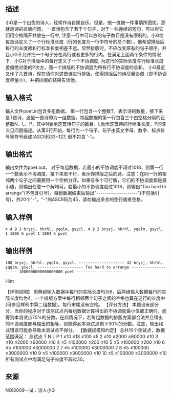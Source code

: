 ## 描述

小G是一个出色的诗人，经常作诗自娱自乐。但是，他一直被一件事情所困扰，那就是诗的排版问题。 一首诗包含了若干个句子，对于一些连续的短句，可以将它们用空格隔开并放在一行中, 注意一行中可以放的句子数目是没有限制的。小G给每首诗定义了一个行标准长度（行的长度为一行中符号的总个数），他希望排版后每行的长度都和行标准长度相差不远。显然排版时，不应改变原有的句子顺序，并且小G不允许把一个句子分在两行或者更多的行内。在满足上面两个条件的情况下，小G对于排版中的每行定义了一个不协调度, 为这行的实际长度与行标准长度差值绝对值的P次方，而一个排版的不协调度为所有行不协调度的总和。 小G最近又作了几首诗，现在请你对这首诗进行排版，使得排版后的诗尽量协调（即不协调度尽量小），并把排版的结果告诉他。 

## 输入格式

输入文件poet.in包含多组数据。 第一行包含一个整数T，表示诗的数量，接下来是T首诗，这里一首诗即为一组数据。每组数据的第一行包含三个由空格分隔的正整数N、L、P，其中N表示这首诗句子的数目，L表示这首诗的行标准长度，P的含义见问题描述。从第2行开始，每行为一个句子，句子由英文字母、数字、标点符号等符号组成(ASCII码33~127, 但不包含 ‘-’)。 

## 输出格式

输出文件为poet.out。 对于每组数据，若最小的不协调度不超过1018，则第一行一个数表示不协调度，接下来若干行，表示你排版之后的诗。注意：在同一行的相邻两个句子之间需要用一个空格分开。如果有多个可行解，它们的不协调度都是最小值，则输出任意一个解均可。若最小的不协调度超过1018，则输出"Too hard to arrange"(不包含引号)。每组数据结束后输出"--------------------"(不包括引号)，共20个"-"，"-"的ASCII码为45，请勿输出多余的空行或者空格。 

## 输入样例

```plaintext
4 4 9 3 brysj, hhrhl. yqqlm, gsycl. 4 9 2 brysj, hhrhl. yqqlm, gsycl. 1 1005 6 poet 1 1004 6 poet 
```

## 输出样例

```plaintext
108 brysj, hhrhl. yqqlm, gsycl. -------------------- 32 brysj, hhrhl. yqqlm, gsycl. -------------------- Too hard to arrange -------------------- 1000000000000000000 poet -------------------- 
```

Hint

【样例说明】 前两组输入数据中每行的实际长度均为6，后两组输入数据每行的实际长度均为4。一个排版方案中每行相邻两个句子之间的空格也算在这行的长度中(可参见样例中第二组数据)。每行末尾没有空格。 【评分方法】 本题设有部分分，当你的程序对于该测试点内每组数据计算得出的不协调度最小值都正确时，能得到本测试点70%的分数。在此情况下，若每组数据的排版方案都合法并且得出的不协调度都与输出的相等，则能得到本测试点剩下30%的分数。注意，输出格式错误可能会导致本测试点不得分。 【数据规模和约定】 总共10个测试点，数据范围满足： 测试点 T N L P 1 ≤10 ≤18 ≤100 ≤5 2 ≤10 ≤2000 ≤60000 ≤10 3 ≤10 ≤2000 ≤60000 ≤10 4 ≤5 ≤100000 ≤200 ≤10 5 ≤5 ≤100000 ≤200 ≤10 6 ≤5 ≤100000 ≤3000000 2 7 ≤5 ≤100000 ≤3000000 2 8 ≤5 ≤100000 ≤3000000 ≤10 9 ≤5 ≤100000 ≤3000000 ≤10 10 ≤5 ≤100000 ≤3000000 ≤10 所有测试点中均满足句子长度不超过30。 

## 来源

NOI2009一试：诗人小G

